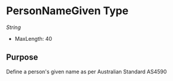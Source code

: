 # PersonNameGiven Type

*String*

- MaxLength: 40

## Purpose

Define a person's given name as per Australian Standard AS4590